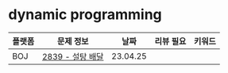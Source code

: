 # dynamic programming
| 플랫폼 | 문제 정보 | 날짜       | 리뷰 필요 | 키워드 |
|------|-----|----------|-------|-----|
| BOJ | [2839 - 설탕 배달](https://www.acmicpc.net/problem/2839) | 23.04.25 |  |  |
